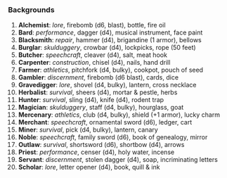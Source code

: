 ### Backgrounds

1. **Alchemist**: *lore*, firebomb (d6, blast), bottle, fire oil
2. **Bard**: *performance*, dagger (d4), musical instrument, face paint
3. **Blacksmith**: *repair*, hammer (d4), brigandine (1 armor), bellows
4. **Burglar**: *skulduggery*, crowbar (d4), lockpicks, rope (50 feet)
5. **Butcher**: *speechcraft*, cleaver (d4), salt, meat hook
6. **Carpenter**: *construction*, chisel (d4), nails, hand drill
7. **Farmer**: *athletics*, pitchfork (d4, bulky), cookpot, pouch of seed
8. **Gambler**: *discernment*, firebomb (d6 blast), cards, dice
9. **Gravedigger**: *lore*, shovel (d4, bulky), lantern, cross necklace
10. **Herbalist**: *survival*, sheers (d4), mortar & pestle, herbs
11. **Hunter**: *survival*, sling (d4), knife (d4), rodent trap
12. **Magician**: *skulduggery*, staff (d4, bulky), hourglass, goat
13. **Mercenary**: *athletics*, club (d4, bulky), shield (+1 armor), lucky charm
14. **Merchant**: *speechcraft*, ornamental sword (d6), ledger, cart
15. **Miner**: *survival*, pick (d4, bulky), lantern, canary
16. **Noble**: *speechcraft*, family sword (d6), book of genealogy, mirror
17. **Outlaw**: *survival*, shortsword (d6), shortbow (d4), arrows
18. **Priest**: *performance*, censer (d4), holy water, incense
19. **Servant**: *discernment*, stolen dagger (d4), soap, incriminating letters
20. **Scholar**: *lore*, letter opener (d4), book, quill & ink